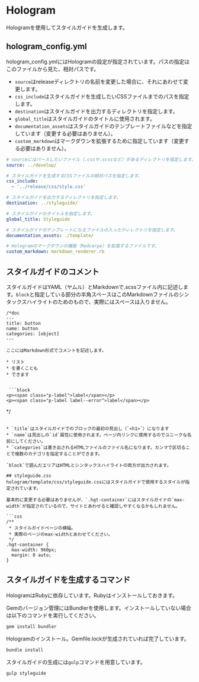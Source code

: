 # Hologram
Hologramを使用してスタイルガイドを生成します。

## hologram_config.yml
hologram_config.ymlにはHologramの設定が指定されています。パスの指定はこのファイルから見た、相対パスです。

* `source`はreleaseディレクトリの名前を変更した場合に、それにあわせて変更します。
* `css_include`はスタイルガイドを生成したいCSSファイルまでのパスを指定します。
* `destination`はスタイルガイドを出力するディレクトリを指定します。
* `global_title`はスタイルガイドのタイトルに使用されます。
* `documentation_assets`はスタイルガイドのテンプレートファイルなどを指定しています（変更する必要はありません）。
* `custom_markdown`はマークダウンを拡張するために指定しています（変更する必要はありません）。

```yml
# sourceにはパースしたいファイル（.cssや.scssなど）があるディレクトリを指定します。
source: ../develop/

# スタイルガイドを生成するCSSファイルの相対パスを指定します。
css_include:
  - '../release/css/style.css'

# スタイルガイドを出力するディレクトリを指定します。
destination: ../styleguide/

# スタイルガイドのタイトルを指定します。
global_title: Styleguide

# スタイルガイドのテンプレートになるファイルの入ったディレクトリを指定します。
documentation_assets: ./template/

# Hologramのマークダウンの機能（Redcarpe）を拡張するファイルです。
custom_markdown: markdown_renderer.rb
```

## スタイルガイドのコメント
スタイルガイドはYAML（ヤムル）とMarkdownで.scssファイル内に記述します。`block`と指定している部分の半角スペースはこのMarkdownファイルのシンタックスハイライトのためのもので、実際にはスペースは入りません。

```
/*doc
---
title: button
name: button
categories: [object]
---

ここにはMarkdown形式でコメントを記述します。

* リスト
* を書くことも
* できます


 ```block
<p><span class="p-label">label</span></p>
<p><span class="p-label label--error">label</span></p>
 ```

*/
```

* `title`はスタイルガイドでのブロックの最初の見出し（`<h1>`）になります
* `name`は見出しの`id`属性に使用されます。ページ内リンクに使用するのでユニークな名前にしてください。
* `categories`は書き出されるHTMLファイルのファイル名になります。カンマで区切ることで複数のカテゴリを指定することができます。

`block`で囲んだエリアはHTMLとシンタックスハイライトの両方が出力されます。

## styleguide.css
hologram/template/css/styleguide.cssにはスタイルガイドで使用するスタイルが指定されています。

基本的に変更する必要はありませんが、`.hgt-container`にはスタイルガイドの`max-width`が指定されているので、サイトとあわせると確認しやすくなるかもしれません。

```css
/**
 * スタイルガイドページの横幅。
 * 実際のページのmax-widthとあわせてください。
 */
.hgt-container {
  max-width: 960px;
  margin: 0 auto;
}
```

## スタイルガイドを生成するコマンド
HologramはRubyに依存しています。Rubyはインストールしておきます。

Gemのバージョン管理にはBundlerを使用します。インストールしていない場合は以下のコマンドを実行してください。

```bash
gem install bundler
```

Hologramのインストール。Gemfile.lockが生成されていれば完了しています。

```bash
bundle install
```

スタイルガイドの生成には`gulp`コマンドを用意しています。

```bash
gulp styleguide
```
